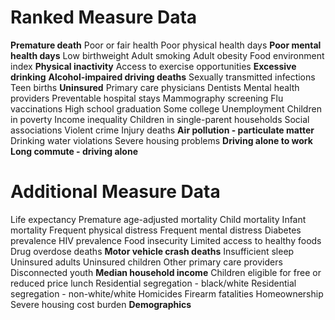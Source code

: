 # Ranked Measure Data
**Premature death**
Poor or fair health
Poor physical health days
**Poor mental health days**
Low birthweight
Adult smoking
Adult obesity
Food environment index
**Physical inactivity**
Access to exercise opportunities
**Excessive drinking**
**Alcohol-impaired driving deaths**
Sexually transmitted infections
Teen births
**Uninsured**
Primary care physicians
Dentists
Mental health providers
Preventable hospital stays
Mammography screening
Flu vaccinations
High school graduation
Some college
Unemployment
Children in poverty
Income inequality
Children in single-parent households
Social associations
Violent crime
Injury deaths
**Air pollution - particulate matter**
Drinking water violations
Severe housing problems
**Driving alone to work**
**Long commute - driving alone**
# Additional Measure Data
Life expectancy
Premature age-adjusted mortality
Child mortality
Infant mortality
Frequent physical distress
Frequent mental distress
Diabetes prevalence
HIV prevalence
Food insecurity
Limited access to healthy foods
Drug overdose deaths
**Motor vehicle crash deaths**
Insufficient sleep
Uninsured adults
Uninsured children
Other primary care providers
Disconnected youth
**Median household income**
Children eligible for free or reduced price lunch
Residential segregation - black/white
Residential segregation - non-white/white
Homicides
Firearm fatalities
Homeownership
Severe housing cost burden
**Demographics**